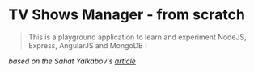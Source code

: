 # TV Shows Manager - from scratch

> This is a playground application to learn and experiment NodeJS, Express, AngularJS and MongoDB !

*based on the Sahat Yalkabov's [article](http://sahatyalkabov.com/create-a-tv-show-tracker-using-angularjs-nodejs-and-mongodb/)*